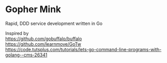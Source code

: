 # Gopher Mink
Rapid, DDD service development written in Go

Inspired by  
https://github.com/gobuffalo/buffalo  
https://github.com/learnmove/GoTw
https://code.tutsplus.com/tutorials/lets-go-command-line-programs-with-golang--cms-26341  
